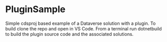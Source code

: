 # PluginSample
Simple cdsproj based example of a Dataverse solution with a plugin. To build clone the repo and open in VS Code. From a terminal run dotnetbuild to build the plugin source code and the associated solutions.
